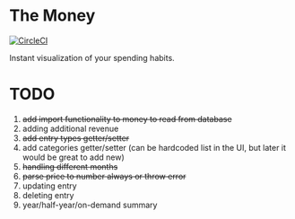 # The Money

[![CircleCI](https://circleci.com/gh/kjendrzyca/themoney/tree/master.svg?style=svg)](https://circleci.com/gh/kjendrzyca/themoney/tree/master)

Instant visualization of your spending habits.

# TODO

1. ~~add import functionality to money to read from database~~
1. adding additional revenue
1. ~~add entry types getter/setter~~
1. add categories getter/setter (can be hardcoded list in the UI, but later it would be great to add new)
1. ~~handling different months~~
1. ~~parse price to number always or throw error~~
1. updating entry
1. deleting entry
1. year/half-year/on-demand summary

